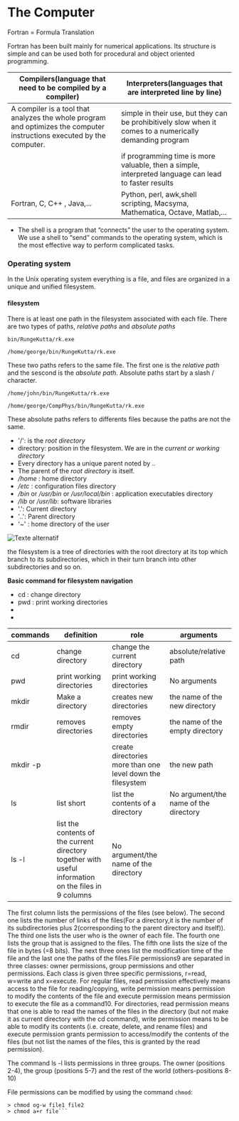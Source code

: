 # The Computer

Fortran = Formula Translation

Fortran has been built mainly for numerical applications. Its structure is simple and can be used both
for procedural and object oriented programming.

| Compilers(language that need to be compiled by a compiler) | Interpreters(languages that are interpreted line by line)|
|---|---|
|   A compiler is a tool that analyzes the whole program and optimizes the computer instructions executed by the computer. | simple in their use, but they can be prohibitively slow when it comes to a numerically demanding program  |
|   | if programming time is more valuable, then a simple, interpreted language can lead to faster results|
|Fortran, C, C++ , Java,...| Python, perl, awk,shell scripting, Macsyma, Mathematica, Octave, Matlab,...|


- The shell is a program that “connects” the user to the operating system.  We use a shell to “send” commands to the
operating system, which is the most effective way to perform complicated tasks.


### Operating system

In the Unix operating system everything is a file, and files are organized in a unique and unified filesystem. 


#### filesystem
There is at least one path in the filesystem associated with each file. There
are two types of paths, *relative paths* and *absolute paths*

```bin/RungeKutta/rk.exe``` 

```/home/george/bin/RungeKutta/rk.exe```

These two paths refers to the same file. The first one is the *relative path* and the sescond is the *absolute path*. Absolute paths start by a slash / character. 

```/home/john/bin/RungeKutta/rk.exe```

```/home/george/CompPhys/bin/RungeKutta/rk.exe```



These absolute paths refers to differents files because the paths are not the same. 

- '/': is the *root directory*
- directory: position in the filesystem. We are in the *current or working directory*
- Every directory has a unique parent noted by *..*
- The parent of the *root directory* is itself.
- */home* : home directory
- */etc* : configuration files directory
- */bin* or */usr/bin* or */usr/local/bin* : application executables directory
- */lib* or */usr/lib*: software libraries
- '.': Current directory
- '..': Parent directory
- '~' : home directory of the user

![Texte alternatif](https://github.com/roguelogan10/images/blob/main/filesystem.png "Titre de l'image")

the filesystem is a tree of directories with the root directory
at its top which branch to its subdirectories, which in their turn branch
into other subdirectories and so on.


**Basic command for filesystem navigation**
- cd : change directory
- pwd : print working directories
-
- 

| commands| definition | role | arguments |
|---|---|---|---|
|cd | change directory | change the current directory | absolute/relative path|
| pwd | print working directories| print working directories| No arguments|
| mkdir | Make a directory| creates new directories| the name of the new directory |
|rmdir |removes directories|  removes empty directories| the name of the empty directory|
|mkdir -p|  |create directories more than one level down the filesystem| the new path|  
|ls| list short| list the contents of a directory|No argument/the name of the directory|
|ls -l| list the contents of the current directory together with useful information on the files in 9 columns| No argument/the name of the directory|


The first column lists the permissions of the files (see below). The second one lists the number of links of the files(For a directory,it is the number of its subdirectories plus 2(corresponding to the parent directory
and itself)). The third one lists the user who is the owner of each file. The fourth one lists the group that is assigned to the files. The fifth one lists the size of the file in bytes (=8 bits). The next three ones
list the modification time of the file and the last one the paths of the files.File permissions9 are separated in three classes: owner permissions,
group permissions and other permissions. Each class is given three specific permissions, r=read, w=write and x=execute. For regular files, read
permission effectively means access to the file for reading/copying, write permission means permission to modify the contents of the file and execute permission means permission to execute the file as a command10.
For directories, read permission means that one is able to read the names of the files in the directory (but not make it as current directory with the cd command), write permission means to be able to modify its contents
(i.e. create, delete, and rename files) and execute permission grants permission to access/modify the contents of the files (but not list the names
of the files, this is granted by the read permission).

The command ls -l lists permissions in three groups. The owner (positions 2-4), the group (positions 5-7) and the rest of the world (others-positions 8-10)

File permissions can be modified by using the command `chmod`:
```> chmod u+x file
> chmod og-w file1 file2
> chmod a+r file```
